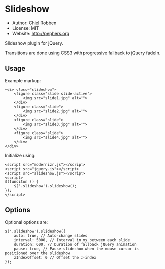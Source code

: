 Slideshow
=========
* Author: Chiel Robben
* License: MIT
* Website: http://pephers.org

Slideshow plugin for jQuery.

Transitions are done using CSS3 with progressive fallback to jQuery fadeIn.

Usage
-----
Example markup:

    <div class="slideshow">
        <figure class="slide slide-active">
            <img src="slide1.jpg" alt="">
        </div>
        <figure class="slide">
            <img src="slide2.jpg" alt="">
        </div>
        <figure class="slide">
            <img src="slide3.jpg" alt="">
        </div>
        <figure class="slide">
            <img src="slide4.jpg" alt="">
        </div>
    </div>

Initialize using:

    <script src="modernizr.js"></script>
    <script src="jquery.js"></script>
    <script src="slideshow.js"></script>
    <script>
    $(funciton () {
        $('.slideshow').slideshow();
    });
    </script>

Options
-------
Optional options are:

    $('.slideshow').slideshow({
        auto: true, // Auto-change slides
        interval: 5000, // Interval in ms between each slide
        duration: 600, // Duration of fallback jQuery animation
        pause: true, // Pause slideshow when the mouse cursor is positioned over the slideshow
        zIndexOffset: 0 // Offset the z-index
    });
